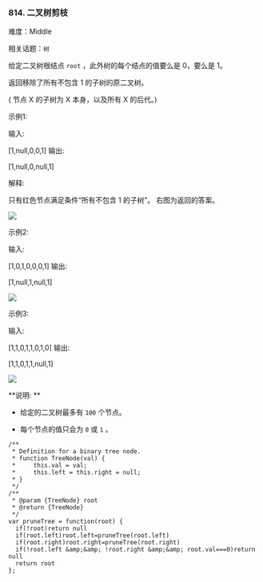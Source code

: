 ### 814. 二叉树剪枝

难度：Middle

相关话题：`树`

给定二叉树根结点 `root` ，此外树的每个结点的值要么是 0，要么是 1。



返回移除了所有不包含 1 的子树的原二叉树。



( 节点 X 的子树为 X 本身，以及所有 X 的后代。)




示例1:


输入:

 [1,null,0,0,1]
输出: 

[1,null,0,null,1]
 
解释:

 
只有红色节点满足条件&ldquo;所有不包含 1 的子树&rdquo;。
右图为返回的答案。

![](https://s3-lc-upload.s3.amazonaws.com/uploads/2018/04/06/1028_2.png)




示例2:


输入:

 [1,0,1,0,0,0,1]
输出: 

[1,null,1,null,1]


![](https://s3-lc-upload.s3.amazonaws.com/uploads/2018/04/06/1028_1.png)




示例3:


输入:

 [1,1,0,1,1,0,1,0]
输出: 

[1,1,0,1,1,null,1]


![](https://s3-lc-upload.s3.amazonaws.com/uploads/2018/04/05/1028.png)



 **说明: ** 





* 给定的二叉树最多有 `100` 个节点。

* 每个节点的值只会为 `0`  或 `1` 。






```
/**
 * Definition for a binary tree node.
 * function TreeNode(val) {
 *     this.val = val;
 *     this.left = this.right = null;
 * }
 */
/**
 * @param {TreeNode} root
 * @return {TreeNode}
 */
var pruneTree = function(root) {
  if(!root)return null
  if(root.left)root.left=pruneTree(root.left)
  if(root.right)root.right=pruneTree(root.right)
  if(!root.left &amp;&amp; !root.right &amp;&amp; root.val===0)return null
  return root
};



```
